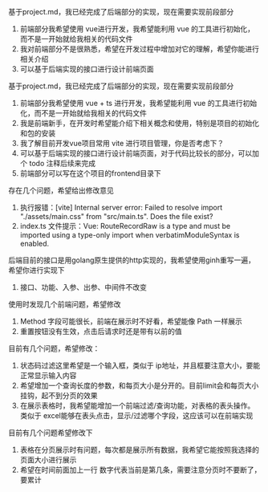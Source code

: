 基于project.md，我已经完成了后端部分的实现，现在需要实现前段部分
1. 前端部分我希望使用 vue进行开发，我希望能利用 vue 的工具进行初始化，而不是一开始就给我相关的代码文件
2. 我对前端部分不是很熟悉，希望在开发过程中增加对它的理解，希望你能进行相关介绍
3. 可以基于后端实现的接口进行设计前端页面

基于project.md，我已经完成了后端部分的实现，现在需要实现前段部分
1. 前端部分我希望使用 vue + ts 进行开发，我希望能利用 vue 的工具进行初始化，而不是一开始就给我相关的代码文件
2. 我是前端新手，在开发时希望能介绍下相关概念和使用，特别是项目的初始化和包的安装
3. 我了解目前开发vue项目常用 vite 进行项目管理，你是否考虑下？
4. 可以基于后端实现的接口进行设计前端页面，对于代码比较长的部分，可以加个 todo 注释后续来完成
5. 前端部分可以写在这个项目的frontend目录下

存在几个问题，希望给出修改意见
1. 执行报错：[vite] Internal server error: Failed to resolve import "./assets/main.css" from "src/main.ts". Does the file exist?
2. index.ts 文件提示：Vue: RouteRecordRaw is a type and must be imported using a type-only import when verbatimModuleSyntax is enabled.

后端目前的接口是用golang原生提供的http实现的，我希望使用ginh重写一遍，希望你进行实现下
1. 接口、功能、入参、出参、中间件不改变

使用时发现几个前端问题，希望修改
1. Method 字段可能很长，前端在展示时不好看，希望能像 Path 一样展示
2. 重置按钮没有生效，点击后请求时还是带有以前的值

目前有几个问题，希望修改：
1. 状态码过滤这里希望是一个输入框，类似于 ip地址，并且框要注意大小，要能正常显示输入内容
2. 希望增加一个查询长度的参数，和每页大小是分开的。目前limit会和每页大小挂钩，起不到分页的效果
3. 在展示表格时，我希望能增加一个前端过滤/查询功能，对表格的表头操作。类似于 excel能够在表头点击，显示/过滤哪个字段，这应该可以在前端实现

目前有几个问题希望修改下
1. 表格在分页展示时有问题，每次都是展示所有数据，我希望它能按照我选择的页面大小进行展示
2. 希望在时间前面加上一行 数字代表当前是第几条，需要注意分页时不要断了，要累计